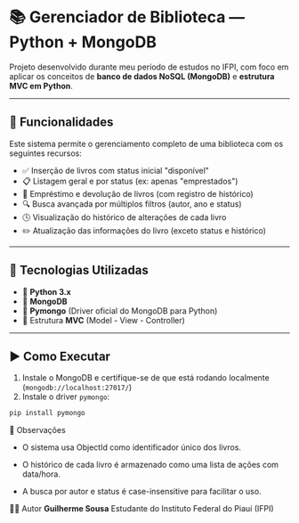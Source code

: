# 📚 Gerenciador de Biblioteca — Python + MongoDB

Projeto desenvolvido durante meu período de estudos no IFPI, com foco em aplicar os conceitos de **banco de dados NoSQL (MongoDB)** e **estrutura MVC em Python**.

---

## 🚀 Funcionalidades

Este sistema permite o gerenciamento completo de uma biblioteca com os seguintes recursos:

- ✅ Inserção de livros com status inicial "disponível"
- 📋 Listagem geral e por status (ex: apenas "emprestados")
- 🔄 Empréstimo e devolução de livros (com registro de histórico)
- 🔍 Busca avançada por múltiplos filtros (autor, ano e status)
- 🕓 Visualização do histórico de alterações de cada livro
- ✏️ Atualização das informações do livro (exceto status e histórico)

---

## 🧱 Tecnologias Utilizadas

- 🐍 **Python 3.x**
- 🍃 **MongoDB**
- 🧰 **Pymongo** (Driver oficial do MongoDB para Python)
- 📐 Estrutura **MVC** (Model - View - Controller)

---
## ▶️ Como Executar

1. Instale o MongoDB e certifique-se de que está rodando localmente (`mongodb://localhost:27017/`)
2. Instale o driver `pymongo`:

```bash
pip install pymongo
```

📌 Observações
- O sistema usa ObjectId como identificador único dos livros.

- O histórico de cada livro é armazenado como uma lista de ações com data/hora.

- A busca por autor e status é case-insensitive para facilitar o uso.

🧑‍💻 Autor
**Guilherme Sousa**
Estudante do Instituto Federal do Piauí (IFPI)
